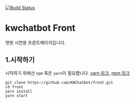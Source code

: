 [![Build Status](https://travis-ci.org/KWChatbot/front.svg?branch=master)](https://travis-ci.org/KWChatbot/front)

# kwchatbot Front
챗봇 시연용 프론트페이지입니다.  

## 1.시작하기
시작하기 위해선 `npm` 혹은 `yarn`이 필요합니다. [yarn 링크](https://yarnpkg.com/lang/en/), [npm 링크](https://www.npmjs.com/)
```
git clone https://github.com/KWChatbot/front.git
cd front
yarn install
yarn start
```
